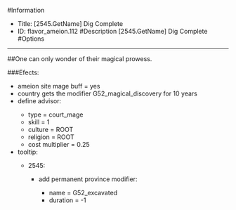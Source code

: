 #Information
 - Title: [2545.GetName] Dig Complete
 - ID: flavor_ameion.112
#Description
[2545.GetName] Dig Complete
#Options

___
##One can only wonder of their magical prowess.

###Efects:<ul><li>ameion site mage buff = yes</li><li>country gets the modifier G52_magical_discovery for 10 years</li><li>define advisor:</li><ul><li>type = court_mage</li><li>skill = 1</li><li>culture = ROOT</li><li>religion = ROOT</li><li>cost multiplier = 0.25</li></ul><li>tooltip:</li><ul><li>2545:</li><ul><li>add permanent province modifier:</li><ul><li>name = G52_excavated</li><li>duration = -1</li></ul></ul></ul></ul>
